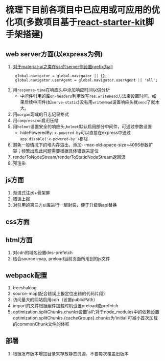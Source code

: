 # 梳理下目前各项目中已应用或可应用的优化项(多数项目基于[react-starter-kit](https://github.com/kriasoft/react-starter-kit)脚手架搭建)

## web server方面(以express为例)
1. [对于material-ui之类在ssr的server侧设置prefix为all](https://github.com/mui-org/material-ui/issues/2356)
   ```
    global.navigator = global.navigator || {};
    global.navigator.userAgent = global.navigator.userAgent || 'all';
   ```
2. 用`response-time`在响应头中添加响应时间以供分析
   - 中间件引用的库`on-headers`利用改写`res.writeHead`方法来设置时间，如果后续中间件(如`serve-static`)没有用`writeHead`设置响应头就`send`了就木大。
3. 用`morgan`现成的日志记录格式
4. 用`compression`启用压缩
5. 用`helmet`设置安全的响应头,`helmet`默认启用部分中间件，可通过参数设置
   - hidePoweredBy: `x-powered-by`可以直接在express中通过`app.disable('x-powered-by')`移除
7. 避免一般情况下的堆内存溢出，添加--max-old-space-size=4096参数扩容；频繁出现此问题需要根据具体错误来定位
8. renderToNodeStream/renderToStaticNodeStream返回流
9. 预渲染



## js方面
1. 渐进式注水+骨架屏
2. 错误上报
3. 对引用的第三方ui库进行一层封装，便于升级后api替换

## css方面

## html方面
1. 对cdn的域名设置dns-prefetch
2. 结合source-map, preload当前页面所用到的js文件

## webpack配置
1. treeshaking
2. source-map(配合错误上报定位出错的代码片段)
3. 访问量大的网站启用cdn（设置publicPath）
4. import的文件根据组件加载时机设置preload或prefetch
5. optimization.splitChunks.chunks设置'all';对于node_modules中的依赖设置optimization.splitChunks.{cacheGroups}.chunks为'initial'可减小首次加载的commonChunk文件的体积

## 部署
1. 根据发布版本增加目录来存放静态资源，不要每次覆盖旧版本